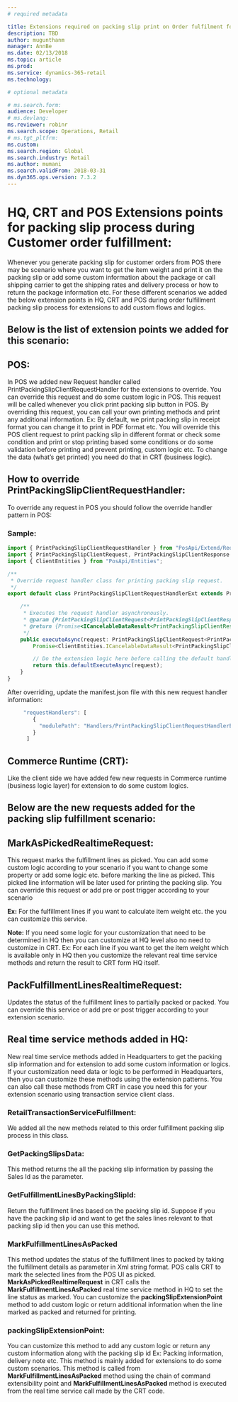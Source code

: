 ```yaml
---
# required metadata

title: Extensions required on packing slip print on Order fulfilment for the purposes of Shipping carrier integration
description: TBD
author: mugunthanm
manager: AnnBe
ms.date: 02/13/2018
ms.topic: article
ms.prod: 
ms.service: dynamics-365-retail
ms.technology: 

# optional metadata

# ms.search.form: 
audience: Developer
# ms.devlang: 
ms.reviewer: robinr
ms.search.scope: Operations, Retail
# ms.tgt_pltfrm: 
ms.custom: 
ms.search.region: Global
ms.search.industry: Retail
ms.author: mumani
ms.search.validFrom: 2018-03-31
ms.dyn365.ops.version: 7.3.2
---
```


#  HQ, CRT and POS Extensions points for packing slip process during Customer order fulfillment:
Whenever you generate packing slip for customer orders from POS there may be scenario where you want to get the item weight and print it on the packing slip or add some custom information about the package or call shipping carrier to get the shipping rates and delivery process or how to return the package information etc. For these different scenarios we added the below extension points in HQ, CRT and POS during order fulfillment packing slip process for extensions to add custom flows and logics.

## Below is the list of extension points we added for this scenario:

## POS:
In POS we added new Request handler called PrintPackingSlipClientRequestHandler for the extensions to override. You can override this request and do some custom logic in POS. This request will be called whenever you click print packing slip button in POS. By overriding this request, you can call your own printing methods and print any additional information. Ex: By default, we print packing slip in receipt format you can change it to print in PDF format etc. You will override this POS client request to print packing slip in different format or check some condition and print or stop printing based some conditions or do some validation before printing and prevent printing, custom logic etc. To change the data (what’s get printed) you need do that in CRT (business logic).

## How to override PrintPackingSlipClientRequestHandler:
To override any request in POS you should follow the override handler pattern in POS:

### Sample:

```Typescript
import { PrintPackingSlipClientRequestHandler } from "PosApi/Extend/RequestHandlers/StoreFulfillmentRequestHandlers";
import { PrintPackingSlipClientRequest, PrintPackingSlipClientResponse } from "PosApi/Consume/SalesOrders";
import { ClientEntities } from "PosApi/Entities";

/**
 * Override request handler class for printing packing slip request.
 */
export default class PrintPackingSlipClientRequestHandlerExt extends PrintPackingSlipClientRequestHandler {

    /**
     * Executes the request handler asynchronously.
     * @param {PrintPackingSlipClientRequest<PrintPackingSlipClientResponse>} The request containing the response.
     * @return {Promise<ICancelableDataResult<PrintPackingSlipClientResponse>>} The cancelable promise containing the response.
     */
    public executeAsync(request: PrintPackingSlipClientRequest<PrintPackingSlipClientResponse>):
        Promise<ClientEntities.ICancelableDataResult<PrintPackingSlipClientResponse>> {

        // Do the extension logic here before calling the default handler.
        return this.defaultExecuteAsync(request);
    }
}
```
After overriding, update the manifest.json file with this new request handler information:
```Typescript 
     "requestHandlers": [
        {
          "modulePath": "Handlers/PrintPackingSlipClientRequestHandlerExt"
        }
      ]
```
## Commerce Runtime (CRT):

Like the client side we have added few new requests in Commerce runtime (business logic layer) for extension to do some custom logics.

## Below are the new requests added for the packing slip fulfillment scenario:

## MarkAsPickedRealtimeRequest:
This request marks the fulfillment lines as picked. You can add some custom logic according to your scenario if you want to change some property or add some logic etc. before marking the line as picked. This picked line information will be later used for printing the packing slip. You can override this request or add pre or post trigger according to your scenario 

**Ex:** For the fulfillment lines if you want to calculate item weight etc. the you can customize this service. 

**Note:** If you need some logic for your customization that need to be determined in HQ then you can customize at HQ level also no need to customize in CRT. Ex: For each line if you want to get the item weight which is available only in HQ then you customize the relevant real time service methods and return the result to CRT form HQ itself.

## PackFulfillmentLinesRealtimeRequest:
Updates the status of the fulfillment lines to partially packed or packed. You can override this service or add pre or post trigger according to your extension scenario. 

## Real time service methods added in HQ: 
New real time service methods added in Headquarters to get the packing slip information and for extension to add some custom information or logics. If your customization need data or logic to be performed in Headquarters, then you can customize these methods using the extension patterns. You can also call these methods from CRT in case you need this for your extension scenario using transaction service client class.

### RetailTransactionServiceFulfillment:
We added all the new methods related to this order fulfillment packing slip process in this class.

### GetPackingSlipsData:
This method returns the all the packing slip information by passing the Sales Id as the parameter. 

### GetFulfillmentLinesByPackingSlipId:
Return the fulfillment lines based on the packing slip id. Suppose if you have the packing slip id and want to get the sales lines relevant to that packing slip id then you can use this method.

### MarkFulfillmentLinesAsPacked
This method updates the status of the fulfillment lines to packed by taking the fulfillment details as parameter in Xml string format. POS calls CRT to mark the selected lines from the POS UI as picked. **MarkAsPickedRealtimeRequest** in CRT calls the **MarkFulfillmentLinesAsPacked** real time service method in HQ to set the line status as marked. You can customize the **packingSlipExtensionPoint** method to add custom logic or return additional information when the line marked as packed and returned for printing.

### packingSlipExtensionPoint:
You can customize this method to add any custom logic or return any custom information along with the packing slip id Ex: Packing information, delivery note etc. This method is mainly added for extensions to do some custom scenarios. This method is called from **MarkFulfillmentLinesAsPacked** method using the chain of command extensibility point and **MarkFulfillmentLinesAsPacked** method is executed from the real time service call made by the CRT code.
